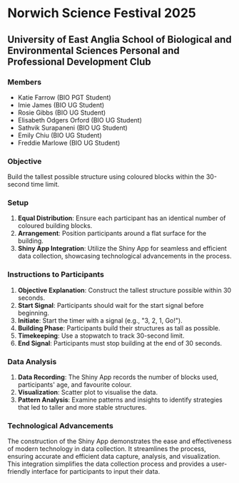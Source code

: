 # Norwich Science Festival 2025
## University of East Anglia School of Biological and Environmental Sciences Personal and Professional Development Club

### Members
- Katie Farrow (BIO PGT Student)
- Imie James (BIO UG Student)
- Rosie Gibbs (BIO UG Student)
- Elisabeth Odgers Orford (BIO UG Student)
- Sathvik Surapaneni (BIO UG Student) 
- Emily Chiu (BIO UG Student) 
- Freddie Marlowe (BIO UG Student)

### Objective
Build the tallest possible structure using coloured blocks within the 30-second time limit.

### Setup
1. **Equal Distribution**: Ensure each participant has an identical number of coloured building blocks.
2. **Arrangement**: Position participants around a flat surface for the  building.
3. **Shiny App Integration**: Utilize the Shiny App for seamless and efficient data collection, showcasing technological advancements in the process.

### Instructions to Participants
1. **Objective Explanation**: Construct the tallest structure possible within 30 seconds.
2. **Start Signal**: Participants should wait for the start signal before beginning.
3. **Initiate**: Start the timer with a signal (e.g., "3, 2, 1, Go!").
4. **Building Phase**: Participants build their structures as tall as possible.
5. **Timekeeping**: Use a stopwatch to track 30-second limit.
6. **End Signal**: Participants must stop building at the end of 30 seconds.

### Data Analysis
1. **Data Recording**: The Shiny App records the number of blocks used, participants' age, and favourite colour.
2. **Visualization**: Scatter plot to visualise the data.
3. **Pattern Analysis**: Examine patterns and insights to identify strategies that led to taller and more stable structures.

### Technological Advancements
The construction of the Shiny App demonstrates the ease and effectiveness of modern technology in data collection. It streamlines the process, ensuring accurate and efficient data capture, analysis, and visualization. This integration simplifies the data collection process and provides a user-friendly interface for participants to input their data.
